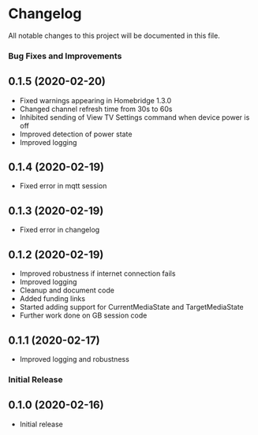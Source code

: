 # Changelog

All notable changes to this project will be documented in this file.

### Bug Fixes and Improvements


## 0.1.5 (2020-02-20)

* Fixed warnings appearing in Homebridge 1.3.0
* Changed channel refresh time from 30s to 60s
* Inhibited sending of View TV Settings command when device power is off
* Improved detection of power state
* Improved logging


## 0.1.4 (2020-02-19)

* Fixed error in mqtt session


## 0.1.3 (2020-02-19)

* Fixed error in changelog


## 0.1.2 (2020-02-19)

* Improved robustness if internet connection fails
* Improved logging
* Cleanup and document code
* Added funding links
* Started adding support for CurrentMediaState and TargetMediaState
* Further work done on GB session code


## 0.1.1 (2020-02-17)

* Improved logging and robustness


### Initial Release

## 0.1.0 (2020-02-16)

* Initial release